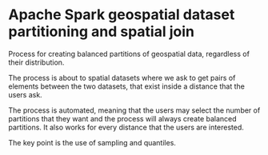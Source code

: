 # Apache Spark geospatial dataset partitioning and spatial join
Process for creating balanced partitions of geospatial data, regardless of their distribution.

The process is about to spatial datasets where we ask to get pairs of elements between the two datasets, that exist inside a distance that the users ask.

The process is automated, meaning that the users may select the number of partitions that they want and the process will always create balanced partitions. It also works for every distance that the users are interested.

The key point is the use of sampling and quantiles.
